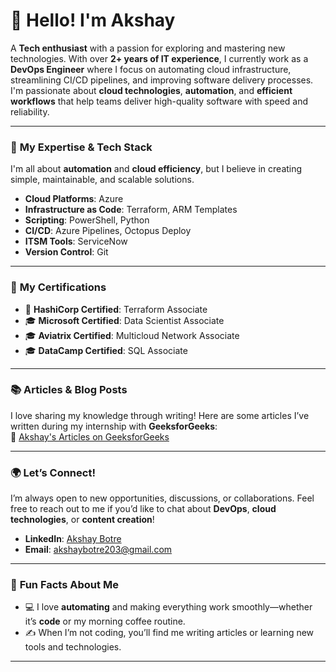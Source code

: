 # 👋 **Hello! I'm Akshay** 

A **Tech enthusiast** with a passion for exploring and mastering new technologies. With over **2+ years of IT experience**, I currently work as a **DevOps Engineer** where I focus on automating cloud infrastructure, streamlining CI/CD pipelines, and improving software delivery processes. I'm passionate about **cloud technologies**, **automation**, and **efficient workflows** that help teams deliver high-quality software with speed and reliability.

---

### 🎯 **My Expertise & Tech Stack**

I'm all about **automation** and **cloud efficiency**, but I believe in creating simple, maintainable, and scalable solutions. 

- **Cloud Platforms**: Azure  
- **Infrastructure as Code**: Terraform, ARM Templates  
- **Scripting**: PowerShell, Python  
- **CI/CD**: Azure Pipelines, Octopus Deploy  
- **ITSM Tools**: ServiceNow  
- **Version Control**: Git

---

### 📜 **My Certifications**

- 🏅 **HashiCorp Certified**: Terraform Associate  
- 🎓 **Microsoft Certified**: Data Scientist Associate  
- 🎓 **Aviatrix Certified**: Multicloud Network Associate  
- 🎓 **DataCamp Certified**: SQL Associate

---

### 📚 **Articles & Blog Posts**

I love sharing my knowledge through writing! Here are some articles I’ve written during my internship with **GeeksforGeeks**:  
🔗 [Akshay's Articles on GeeksforGeeks](https://www.geeksforgeeks.org/user/akshaybotre203/contributions/)

---

### 🌍 **Let’s Connect!**

I’m always open to new opportunities, discussions, or collaborations. Feel free to reach out to me if you’d like to chat about **DevOps**, **cloud technologies**, or **content creation**!

- **LinkedIn**: [Akshay Botre](https://www.linkedin.com/in/akshaybotre/)  
- **Email**: [akshaybotre203@gmail.com](mailto:akshaybotre203@gmail.com)

---

### 🧩 **Fun Facts About Me**

- 💻 I love **automating** and making everything work smoothly—whether it’s **code** or my morning coffee routine.  
- ✍️ When I’m not coding, you’ll find me writing articles or learning new tools and technologies.  

---


